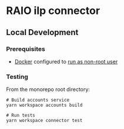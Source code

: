 # RAIO ilp connector

## Local Development

### Prerequisites

- [Docker](https://docs.docker.com/engine/install/) configured to [run as non-root user](https://docs.docker.com/engine/install/linux-postinstall/#manage-docker-as-a-non-root-user)

### Testing

From the monorepo root directory:

```shell
# Build accounts service
yarn workspace accounts build

# Run tests
yarn workspace connector test
```
